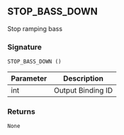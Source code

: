 ## STOP\_BASS\_DOWN

Stop ramping bass 


### Signature

`STOP_BASS_DOWN ()`


| Parameter | Description |
| --- | --- |
| int | Output Binding ID |


### Returns

`None`